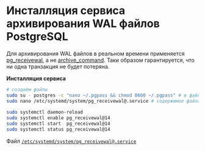 # Инсталляция сервиса архивирования WAL файлов PostgreSQL

Для архивирования WAL файлов в реальном времени применяется [pg_receivewal](https://postgrespro.ru/docs/postgresql/14/app-pgreceivewal), а не [archive_command](https://postgrespro.ru/docs/postgresql/14/runtime-config-wal#GUC-ARCHIVE-COMMAND).
Таки образом гарантируется, что ни одна транзакция не будет потеряна.

**Инсталляция сервиса**

```bash
# создаём файлы
sudo su - postgres -c "nano ~/.pgpass && chmod 0600 ~/.pgpass" # в файле нужно сохранить пароль для пользователя bkp_replicator
sudo nano /etc/systemd/system/pg_receivewal@.service # содержимое файла см. ниже
 
sudo systemctl daemon-reload
sudo systemctl enable pg_receivewal@14
sudo systemctl start  pg_receivewal@14
sudo systemctl status pg_receivewal@14
```

Файл [`/etc/systemd/system/pg_receivewal@.service`](pg_receivewal@.service)
